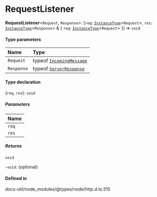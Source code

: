 # RequestListener

 **RequestListener**<`Request`, `Response`\>: (`req`: [`InstanceType`](InstanceType.md)<`Request`\>, `res`: [`InstanceType`](InstanceType.md)<`Response`\> & { `req`: [`InstanceType`](InstanceType.md)<`Request`\>  }) => `void`

#### Type parameters

| Name | Type |
| :------ | :------ |
| `Request` | typeof [`IncomingMessage`](../classes/IncomingMessage.md) |
| `Response` | typeof [`ServerResponse`](../classes/ServerResponse.md) |

#### Type declaration

(`req`, `res`): `void`

##### Parameters

| Name |
| :------ |
| `req` | [`InstanceType`](InstanceType.md)<`Request`\> |
| `res` | [`InstanceType`](InstanceType.md)<`Response`\> & { `req`: [`InstanceType`](InstanceType.md)<`Request`\>  } |

##### Returns

`void`

-`void`: (optional) 

#### Defined in

docs-util/node_modules/@types/node/http.d.ts:315
